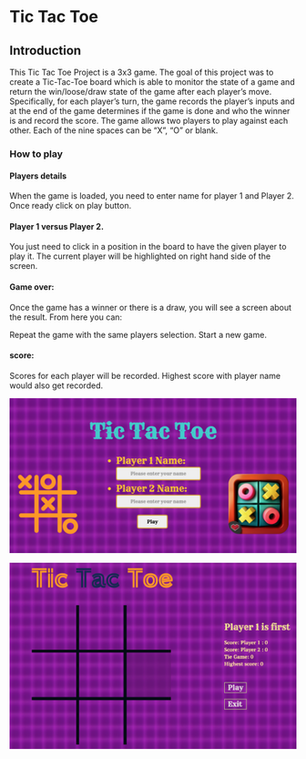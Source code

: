 Tic Tac Toe
=========
## Introduction

This Tic Tac Toe Project is a 3x3 game. The goal of this project was to create a Tic-Tac-Toe board which is able to monitor the state of a game and return the win/loose/draw state of the game after each player’s move. Specifically, for each player’s turn, the game records the player’s inputs and at the end of the game determines if the game is done and who the winner is and record the score. The game allows two players to play against each other. Each of the nine spaces can be “X”, “O” or blank.

### How to play

#### Players details
When the game is loaded, you need to enter name for player 1 and Player 2. Once ready click on play button.
#### Player 1 versus Player 2.
You just need to click in a position in the board to have the given player to play it. The current player will be highlighted on right hand side of the screen.
#### Game over:
Once the game has a winner or there is a draw, you will see a screen about the result. From here you can:

Repeat the game with the same players selection.
Start a new game.

#### score:
Scores for each player will be recorded. Highest score with player name would also get recorded.

![Tic Tac Toe](images/tictacscreen1.png)

![Tic Tac Toe](images/tictacscreen2.png)
